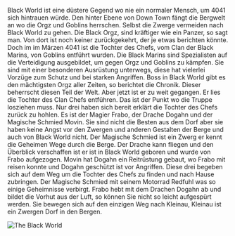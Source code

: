 Black World ist eine düstere Gegend wo nie ein normaler Mensch, um 4041 sich hintrauen würde. Den hinter Ebene von Down Town fängt die Bergwelt an wo die Orgz und Goblins herrschen. Selbst die Zwerge vermeiden nach Black World zu gehen. Die Black Orgz, sind kräftiger wie ein Panzer, so sagt man. Von dort ist noch keiner zurückgekehrt, der je etwas berichten könnte. Doch im im Märzen 4041 ist die Tochter des Chefs, vom Clan der Black Marins, von Goblins entführt wurden. Die Black Marins sind Spezialisten auf die Verteidigung ausgebildet, um gegen Orgz und Goblins zu kämpfen. Sie sind mit einer besonderen Ausrüstung unterwegs, diese hat vielerlei Vorzüge zum Schutz und bei starken Angriffen. Boss in Black World gibt es den mächtigsten Orgz aller Zeiten, so berichtet die Chronik. Dieser beherrscht diesen Teil der Welt. Aber jetzt ist er zu weit gegangen. Er lies die Tochter des Clan Chefs entführen. Das ist der Punkt wo die Truppe losziehen muss. Nur drei haben sich bereit erklärt die Tochter des Chefs zurück zu hohlen. Es ist der Magier Frabo, der Drache Dogahn und der Magische Schmied Movin. Sie sind nicht die Besten aus dem Dorf aber sie haben keine Angst vor den Zwergen und anderen Gestalten der Berge und auch von Black World nicht. Der Magische Schmied ist ein Zwerg er kennt die Geheimen Wege durch die Berge. Der Drache kann fliegen und den Überblick verschaffen ist er ist in Black World geboren und wurde von Frabo aufgezogen. Movin hat Dogahn ein Reitrüstung gebaut, wo Frabo mit reisen konnte und Dogahn geschützt ist vor Angriffen. Diese drei begeben sich auf dem Weg um die Tochter des Chefs zu finden und nach Hause zubringen. Der Magische Schmied mit seinem Motorrad Redfuhl was so einige Geheimnisse verbirgt. Frabo hebt mit dem Drachen Dogahn ab und bildet die Vorhut aus der Luft, so können Sie nicht so leicht aufgespürt werden. Sie bewegen sich auf den einzigen Weg nach Kleinau, Kleinau ist ein Zwergen Dorf in den Bergen.

![The Black World](https://github.com/andreasfiedler/andreasfiedler/assets/144686125/caedb107-da7a-4478-b935-c4756a8e7baf)




